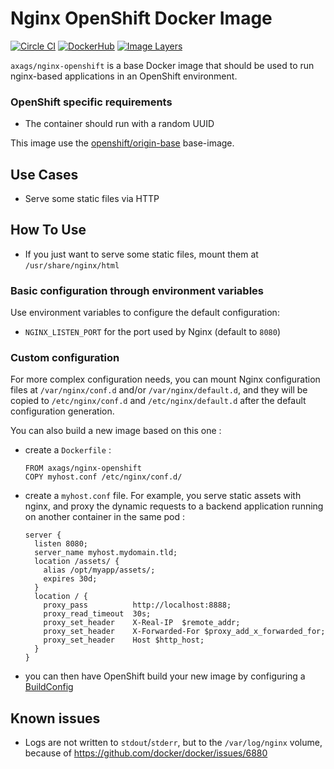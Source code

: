 # Nginx OpenShift Docker Image

[![Circle CI](https://circleci.com/gh/AXA-GROUP-SOLUTIONS/nginx-openshift-docker-image/tree/master.svg?style=shield)](https://circleci.com/gh/AXA-GROUP-SOLUTIONS/nginx-openshift-docker-image/tree/master)
[![DockerHub](https://img.shields.io/badge/docker-axags%2Fnginx--openshift-008bb8.svg)](https://hub.docker.com/r/axags/nginx-openshift/)
[![Image Layers](https://badge.imagelayers.io/axags/nginx-openshift:latest.svg)](https://imagelayers.io/?images=axags/nginx-openshift:latest)

`axags/nginx-openshift` is a base Docker image that should be used to run nginx-based applications in an OpenShift environment.

### OpenShift specific requirements

* The container should run with a random UUID

This image use the [openshift/origin-base](https://hub.docker.com/r/openshift/origin-base/) base-image.

## Use Cases

* Serve some static files via HTTP

## How To Use

* If you just want to serve some static files, mount them at `/usr/share/nginx/html`

### Basic configuration through environment variables

Use environment variables to configure the default configuration:

* `NGINX_LISTEN_PORT` for the port used by Nginx (default to `8080`)

### Custom configuration

For more complex configuration needs, you can mount Nginx configuration files at `/var/nginx/conf.d` and/or `/var/nginx/default.d`, and they will be copied to `/etc/nginx/conf.d` and `/etc/nginx/default.d` after the default configuration generation.

You can also build a new image based on this one :

* create a `Dockerfile` :

  ```
  FROM axags/nginx-openshift
  COPY myhost.conf /etc/nginx/conf.d/
  ```
* create a `myhost.conf` file. For example, you serve static assets with nginx, and proxy the dynamic requests to a backend application running on another container in the same pod :

  ```
  server {
    listen 8080;
    server_name myhost.mydomain.tld;
    location /assets/ {
      alias /opt/myapp/assets/;
      expires 30d;
    }
    location / {
      proxy_pass          http://localhost:8888;
      proxy_read_timeout  30s;
      proxy_set_header    X-Real-IP  $remote_addr;
      proxy_set_header    X-Forwarded-For $proxy_add_x_forwarded_for;
      proxy_set_header    Host $http_host;
    }
  }
  ```
* you can then have OpenShift build your new image by configuring a [BuildConfig](https://docs.openshift.org/latest/rest_api/openshift_v1.html#v1-buildconfig)

## Known issues

* Logs are not written to `stdout`/`stderr`, but to the `/var/log/nginx` volume, because of https://github.com/docker/docker/issues/6880

